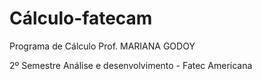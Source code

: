 # Cálculo-fatecam
Programa de Cálculo Prof. MARIANA GODOY

2º Semestre Análise e desenvolvimento - Fatec Americana

